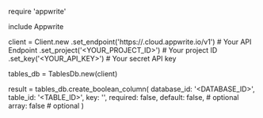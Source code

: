 require 'appwrite'

include Appwrite

client = Client.new
    .set_endpoint('https://<REGION>.cloud.appwrite.io/v1') # Your API Endpoint
    .set_project('<YOUR_PROJECT_ID>') # Your project ID
    .set_key('<YOUR_API_KEY>') # Your secret API key

tables_db = TablesDb.new(client)

result = tables_db.create_boolean_column(
    database_id: '<DATABASE_ID>',
    table_id: '<TABLE_ID>',
    key: '',
    required: false,
    default: false, # optional
    array: false # optional
)
